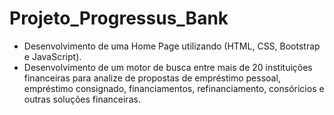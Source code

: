# Projeto_Progressus_Bank

* Desenvolvimento de uma Home Page utilizando (HTML, CSS, Bootstrap e JavaScript).
* Desenvolvimento de um motor de busca entre mais de 20 instituições financeiras para analize de propostas de empréstimo pessoal, 
empréstimo consignado, financiamentos, refinanciamento, consóricios e outras soluções financeiras.


